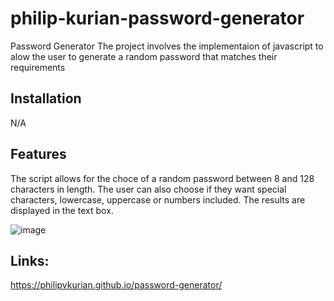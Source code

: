 # philip-kurian-password-generator
Password Generator
The project involves the implementaion of javascript to alow the user to generate a random password that matches their requirements

## Installation

N/A

## Features
The script allows for the choce of a random password between 8 and 128 characters in length.
The user can also choose if they want special characters, lowercase, uppercase or numbers included.
The results are displayed in the text box.

![image](https://user-images.githubusercontent.com/114792819/198970795-73e98c17-3a7e-4481-9b25-cffd270623fb.png)


## Links:
https://philipvkurian.github.io/password-generator/


